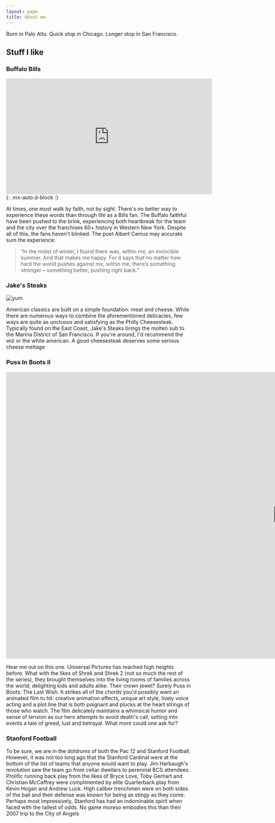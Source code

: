 ```yaml
---
layout: page
title: About me
---
```


Born in Palo Alto. Quick stop in Chicago. Longer stop in San Francisco.

## Stuff I like 

### Buffalo Bills 

<iframe width="560" height="315" src="https://www.youtube.com/embed/ZKb_u_Z2uaw" title="YouTube video player" frameborder="0" allow="accelerometer; autoplay; clipboard-write; encrypted-media; gyroscope; picture-in-picture; web-share" allowfullscreen></iframe>{: .mx-auto.d-block :}

At times, one must walk by faith, not by sight. There's no better way to experience these words than through life as a Bills fan. The Buffalo faithful have been pushed to the brink, experiencing both heartbreak for the team and the city over the franchises 60+ history in Western New York. Despite all of this, the fans haven't blinked. The poet Albert Camus may accurate sum the experience: 

> “In the midst of winter, I found there was, within me, an invincible summer. And that makes me happy. For it says that no matter how hard the world pushes against me, within me, there’s something stronger – something better, pushing right back.”

### Jake's Steaks

![yum](https://s.hdnux.com/photos/01/31/23/04/23408931/6/ratio3x2_1200.jpg)

American classics are built on a simple foundation: meat and cheese. While there are numerous ways to combine the aforementioned delicacies, few ways are quite as unctuous and satisfying as the Philly Cheesesteak. Typically found on the East Coast, Jake's Steaks brings the molten sub to the Marina District of San Francisco. If you're around, I'd recommend the wiz or the white american. A good cheesesteak deserves some serious cheese meltage

### Puss In Boots II 

<iframe width="1531" height="780" src="https://www.youtube.com/embed/RqrXhwS33yc" title="Puss In Boots: The Last Wish - Official Trailer 2" frameborder="0" allow="accelerometer; autoplay; clipboard-write; encrypted-media; gyroscope; picture-in-picture; web-share" allowfullscreen></iframe>

Hear me out on this one. Universal Pictures has reached high heights before. What with the likes of Shrek and Shrek 2 (not so much the rest of the series), they brought themselves into the living rooms of families across the world; delighting kids and adults alike. Their crown jewel? Surely Puss in Boots: The Last Wish. It strikes all of the chords you'd possibly want an animated film to hit: creative animation effects, unique art style, lively voice acting and a plot line that is both poignant and plucks at the heart strings of those who watch. The film delicately maintains a whimsical humor and sense of tension as our hero attempts to avoid death's call, setting into events a tale of greed, lust and betrayal. What more could one ask for? 


### Stanford Football

To be sure, we are in the doldrums of both the Pac 12 and Stanford Football. However, it was not too long ago that the Stanford Cardinal were at the bottom of the list of teams that anyone would want to play. Jim Harbaugh's revolution saw the team go from cellar dwellars to perennial BCS attendees. Prolific running back play from the likes of Bryce Love, Toby Gerhart and Christian McCaffrey were complimented by elite Quarterback play from Kevin Hogan and Andrew Luck. High caliber trenchmen were on both sides of the ball and their defense was known for being as stingy as they come. Perhaps most impressively, Stanford has had an indominable spirit when faced with the tallest of odds. No game moreso embodies this than their 2007 trip to the City of Angels
